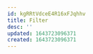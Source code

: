 ```yaml
---
id: kgRRtVdceE4R16xFJqhhv
title: Filter
desc: ''
updated: 1643723096371
created: 1643723096371
---
```


